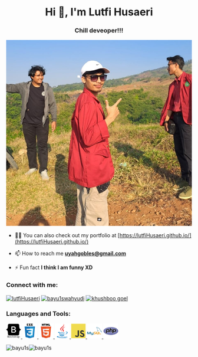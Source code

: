 <h1 align="center">Hi 👋, I'm Lutfi Husaeri</h1>
<h3 align="center"> Chill deveoper!!!</h3>

<p align="center"> <img src="pppppppp.jpg" alt="lutfi" /> </p>

- 👨‍💻 You can also check out my portfolio at [https://lutfiHusaeri.github.io/](https://lutfiHusaeri.github.io/)

- 📫 How to reach me **uyahgobles@gmail.com**

- ⚡ Fun fact **I think I am funny XD**

<h3 align="left">Connect with me:</h3>
<p align="left">

<a href="https://id.linkedin.com/in/lutfi-husaeri-9a3a03299" target="blank"><img align="center" src="https://cdn.jsdelivr.net/npm/simple-icons@3.0.1/icons/linkedin.svg" alt="lutfiHusaeri" height="30" width="40" /></a>
<a href="https://www.instagram.com/lutfi_husaeri/" target="blank"><img align="center" src="https://cdn.jsdelivr.net/npm/simple-icons@3.0.1/icons/instagram.svg" alt="bayu1swahyudi" height="30" width="40" /></a>
<a href="https://www.youtube.com/@lutfihusaeri" target="blank"><img align="center" src="https://cdn.jsdelivr.net/npm/simple-icons@3.0.1/icons/youtube.svg" alt="khushboo goel" height="30" width="40" /></a>

</p>

<h3 align="left">Languages and Tools:</h3>
<p align="left"> <a href="https://getbootstrap.com" target="_blank" rel="noreferrer"> <img src="https://raw.githubusercontent.com/devicons/devicon/master/icons/bootstrap/bootstrap-plain-wordmark.svg" alt="bootstrap" width="40" height="40"/> </a> <a href="https://www.w3schools.com/css/" target="_blank" rel="noreferrer"> <img src="https://raw.githubusercontent.com/devicons/devicon/master/icons/css3/css3-original-wordmark.svg" alt="css3" width="40" height="40"/> </a> <a href="https://www.w3.org/html/" target="_blank" rel="noreferrer"> <img src="https://raw.githubusercontent.com/devicons/devicon/master/icons/html5/html5-original-wordmark.svg" alt="html5" width="40" height="40"/> </a> <a href="https://www.java.com" target="_blank" rel="noreferrer"> <img src="https://raw.githubusercontent.com/devicons/devicon/master/icons/java/java-original.svg" alt="java" width="40" height="40"/> </a> <a href="https://developer.mozilla.org/en-US/docs/Web/JavaScript" target="_blank" rel="noreferrer"> <img src="https://raw.githubusercontent.com/devicons/devicon/master/icons/javascript/javascript-original.svg" alt="javascript" width="40" height="40"/> </a> <a href="https://www.mysql.com/" target="_blank" rel="noreferrer"> <img src="https://raw.githubusercontent.com/devicons/devicon/master/icons/mysql/mysql-original-wordmark.svg" alt="mysql" width="40" height="40"/> </a> <a href="https://www.php.net" target="_blank" rel="noreferrer"> <img src="https://raw.githubusercontent.com/devicons/devicon/master/icons/php/php-original.svg" alt="php" width="40" height="40"/> </a> </p>

<p><img align="left" src="https://github-readme-stats.vercel.app/api/top-langs?username=lutfiHusaeri&show_icons=true&locale=en&layout=compact" alt="bayu1s" /></p>
<p>&nbsp;<img align="left" src="https://github-readme-stats.vercel.app/api?username=lutfiHusaeri&show_icons=true&locale=en" alt="bayu1s" /></p>
